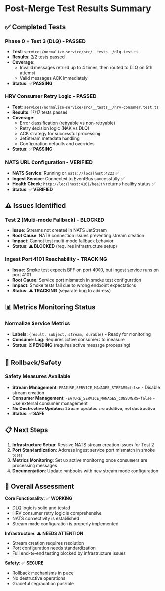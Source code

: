 # Post-Merge Test Results Summary

## ✅ **Completed Tests**

### **Phase 0 + Test 3 (DLQ) - PASSED**
- **Test**: `services/normalize-service/src/__tests__/dlq.test.ts`
- **Results**: 2/2 tests passed
- **Coverage**: 
  - Invalid messages retried up to 4 times, then routed to DLQ on 5th attempt
  - Valid messages ACK immediately
- **Status**: ✅ **PASSING**

### **HRV Consumer Retry Logic - PASSED**
- **Test**: `services/normalize-service/src/__tests__/hrv-consumer.test.ts`
- **Results**: 17/17 tests passed
- **Coverage**:
  - Error classification (retryable vs non-retryable)
  - Retry decision logic (NAK vs DLQ)
  - ACK strategy for successful processing
  - JetStream metadata handling
  - Configuration defaults and overrides
- **Status**: ✅ **PASSING**

### **NATS URL Configuration - VERIFIED**
- **NATS Service**: Running on `nats://localhost:4223` ✅
- **Ingest Service**: Connected to EventBus successfully ✅
- **Health Check**: `http://localhost:4101/health` returns healthy status ✅
- **Status**: ✅ **VERIFIED**

## ⚠️ **Issues Identified**

### **Test 2 (Multi-mode Fallback) - BLOCKED**
- **Issue**: Streams not created in NATS JetStream
- **Root Cause**: NATS connection issues preventing stream creation
- **Impact**: Cannot test multi-mode fallback behavior
- **Status**: ⚠️ **BLOCKED** (requires infrastructure setup)

### **Ingest Port 4101 Reachability - TRACKING**
- **Issue**: Smoke test expects BFF on port 4000, but ingest service runs on port 4101
- **Root Cause**: Service port mismatch in smoke test configuration
- **Impact**: Smoke tests fail due to wrong endpoint expectations
- **Status**: ⚠️ **TRACKING** (separate bug to address)

## 📊 **Metrics Monitoring Status**

### **Normalize Service Metrics**
- **Labels**: `{result, subject, stream, durable}` - Ready for monitoring
- **Consumer Lag**: Requires active consumers to measure
- **Status**: ⏳ **PENDING** (requires active message processing)

## 🔧 **Rollback/Safety**

### **Safety Measures Available**
- **Stream Management**: `FEATURE_SERVICE_MANAGES_STREAMS=false` - Disable stream creation
- **Consumer Management**: `FEATURE_SERVICE_MANAGES_CONSUMERS=false` - Use external consumer management
- **No Destructive Updates**: Stream updates are additive, not destructive
- **Status**: ✅ **SAFE**

## 📋 **Next Steps**

1. **Infrastructure Setup**: Resolve NATS stream creation issues for Test 2
2. **Port Standardization**: Address ingest service port mismatch in smoke tests
3. **Metrics Monitoring**: Set up active monitoring once consumers are processing messages
4. **Documentation**: Update runbooks with new stream mode configuration

## 🎯 **Overall Assessment**

**Core Functionality**: ✅ **WORKING**
- DLQ logic is solid and tested
- HRV consumer retry logic is comprehensive
- NATS connectivity is established
- Stream mode configuration is properly implemented

**Infrastructure**: ⚠️ **NEEDS ATTENTION**
- Stream creation requires resolution
- Port configuration needs standardization
- Full end-to-end testing blocked by infrastructure issues

**Safety**: ✅ **SECURE**
- Rollback mechanisms in place
- No destructive operations
- Graceful degradation possible
